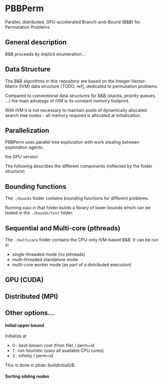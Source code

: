 # PBBPerm
Parallel, distributed, GPU-accelerated Branch-and-Bound (B&B) for Permutation Problems

## General description

B&B proceeds by implicit enumeration...


Data Structure
--------
The B&B algorithms in this repository are based on the Integer-Vector-Matrix (IVM) data structure [TODO: ref], dedicated to permutation problems.

Compared to conventional data structures for B&B (stacks, priority queues, ...) the main advatage of IVM is its constant memory footprint.

With IVM it is not necessary to maintain pools of dynamically allocated search tree nodes - all memory required is allocated at initialization.


Parallelization
---------
PBBPerm uses parallel tree exploration with work stealing between exploration agents.

the GPU version



The following describes the different components (reflected by the folder structure)

## Bounding functions
The `./bounds` folder contains bounding functions for different problems.

Running `make` in that folder builds a library of lower bounds which can be tested in the `./bounds/test` folder.

## Sequential and Multi-core (pthreads)
The `./multicore` folder contains the CPU-only IVM-based B&B. It can be run in
- single-threaded mode (no pthreads)
- multi-threaded standalone mode
- multi-core worker mode (as part of a distributed execution)

## GPU (CUDA)



## Distributed (MPI)



## Other options...

#### Initial upper bound
Initialize at
- 0 : best-known cost (from file) / perm=id
- 1 : run heuristic (uses all available CPU cores)
- 2 : infinity / perm=id

This is done in pbab::buildInitialUB.

#### Sorting sibling nodes
